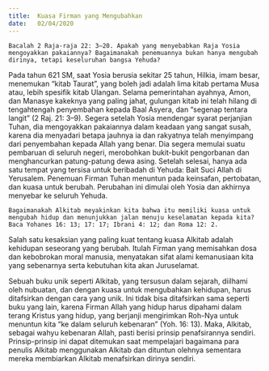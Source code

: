 ```yaml
---
title:  Kuasa Firman yang Mengubahkan
date:   02/04/2020
---
```


`Bacalah 2 Raja-raja 22: 3–20. Apakah yang menyebabkan Raja Yosia mengoyakkan pakaiannya? Bagaimanakah penemuannya bukan hanya mengubah dirinya, tetapi keseluruhan bangsa Yehuda?` 

Pada tahun 621 SM, saat Yosia berusia sekitar 25 tahun, Hilkia, imam besar, menemukan “kitab Taurat”, yang boleh jadi adalah lima kitab pertama Musa atau, lebih spesifik kitab Ulangan. Selama pemerintahan ayahnya, Amon, dan Manasye kakeknya yang paling jahat, gulungan kitab ini telah hilang di tengahtengah penyembahan kepada Baal Asyera, dan “segenap tentara langit” (2 Raj. 21: 3–9). Segera setelah Yosia mendengar syarat perjanjian Tuhan, dia mengoyakkan pakaiannya dalam keadaan yang sangat susah, karena dia menyadari betapa jauhnya ia dan rakyatnya telah menyimpang dari penyembahan kepada Allah yang benar. Dia segera memulai suatu pembaruan di seluruh negeri, merobohkan bukit-bukit pengorbanan dan menghancurkan patung-patung dewa asing. Setelah selesai, hanya ada satu tempat yang tersisa untuk beribadah di Yehuda: Bait Suci Allah di Yerusalem. Penemuan Firman Tuhan menuntun pada keinsafan, pertobatan, dan kuasa untuk berubah. Perubahan ini dimulai oleh Yosia dan akhirnya menyebar ke seluruh Yehuda. 

`Bagaimanakah Alkitab meyakinkan kita bahwa itu memiliki kuasa untuk mengubah hidup dan menunjukkan jalan menuju keselamatan kepada kita? Baca Yohanes 16: 13; 17: 17; Ibrani 4: 12; dan Roma 12: 2.` 

Salah satu kesaksian yang paling kuat tentang kuasa Alkitab adalah kehidupan seseorang yang berubah. Itulah Firman yang memisahkan dosa dan kebobrokan moral manusia, menyatakan sifat alami kemanusiaan kita yang sebenarnya serta kebutuhan kita akan Juruselamat. 

Sebuah buku unik seperti Alkitab, yang tersusun dalam sejarah, diilhami oleh nubuatan, dan dengan kuasa untuk mengubahkan kehidupan, harus ditafsirkan dengan cara yang unik. Ini tidak bisa ditafsirkan sama seperti buku yang lain, karena Firman Allah yang hidup harus dipahami dalam terang Kristus yang hidup, yang berjanji mengirimkan Roh-Nya untuk menuntun kita “ke dalam seluruh kebenaran” (Yoh. 16: 13). Maka, Alkitab, sebagai wahyu kebenaran Allah, pasti berisi prinsip penafsirannya sendiri. Prinsip-prinsip ini dapat ditemukan saat mempelajari bagaimana para penulis Alkitab menggunakan Alkitab dan dituntun olehnya sementara mereka membiarkan Alkitab menafsirkan dirinya sendiri.